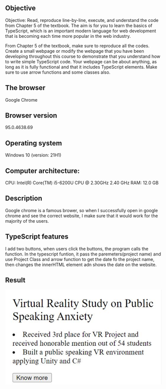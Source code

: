 ## Objective
Objective: Read, reproduce line-by-line, execute, and understand the code from Chapter 5 of the textbook. The aim is for you to learn the basics of TypeScript, which is an important modern language for web development that is becoming each time more popular in the web industry.

From Chapter 5 of the textbook, make sure to reproduce all the codes. Create a small webpage or modify the webpage that you have been developing throughout this course to demonstrate that you understand how to write simple TypeScript code. Your webpage can be about anything, as long as it is fully functional and that it includes TypeScript elements. Make sure to use arrow functions and some classes also.

## The browser
Google Chrome

## Browser version
95.0.4638.69

## Operating system
Windows 10 (version: 21H1)

## Computer architecture:
CPU: Intel(R) Core(TM) i5-6200U CPU @ 2.30GHz   2.40 GHz
RAM: 12.0 GB

## Description
Google chrome is a famous brower, so when I successfully open in google chrome and see the correct website,
I make sure that it would work for the majority of the users.

## TypeScript features

I add two buttons, when users click the buttons, the program calls the function.
In the typescript funtion,
it pass the paremeters(project name) and use Project Class and arrow function to get the date fo the project name,
then changes the innerHTML element adn shows the date on the website.

## Result
![result](Practice4_Result.JPG)
